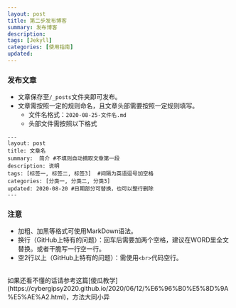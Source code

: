 ```yaml
---  
layout: post   
title: 第二步发布博客   
summary: 发布博客
description:    
tags: [Jekyll]   
categories: [使用指南]   
updated: 
---
```


### 发布文章
- 文章保存至`/_posts`文件夹即可发布。
- 文章需按照一定的规则命名，且文章头部需要按照一定规则填写。
	- 文件名格式：`2020-08-25-文件名.md`
	- 头部文件需按照以下格式
```
---  
layout: post   
title: 文章名   
summary:  简介 #不填则自动摘取文章第一段   
description: 说明   
tags: [标签一, 标签二, 标签3]  #间隔为英语逗号加空格   
categories: [分类一, 分类二, 分类3]   
updated: 2020-08-20 #日期部分可替换，也可以整行删除  
---
```

### 注意
- 加粗、加黑等格式可使用MarkDown语法。
- 换行（GitHub上特有的问题）：回车后需要加两个空格，建议在WORD里全文替换。或者干脆写一行空一行。
- 空2行以上（GitHub上特有的问题）：需使用`<br>`代码空行。

<br>
如果还看不懂的话请参考这篇[傻瓜教学](https://cybergipsy2020.github.io/2020/06/12/%E6%96%B0%E5%8D%9A%E5%AE%A2.html)，方法大同小异